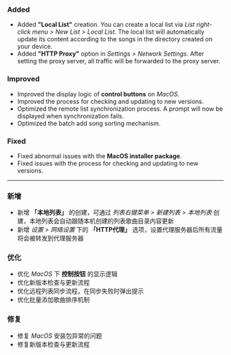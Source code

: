 ### Added

- Added **"Local List"** creation. You can create a local list via _List right-click menu > New List > Local List_. The local list will automatically update its content according to the songs in the directory created on your device.
- Added **"HTTP Proxy"** option in _Settings > Network Settings_. After setting the proxy server, all traffic will be forwarded to the proxy server.

### Improved

- Improved the display logic of **control buttons** on _MacOS_.
- Improved the process for checking and updating to new versions.
- Optimized the remote list synchronization process. A prompt will now be displayed when synchronization fails.
- Optimized the batch add song sorting mechanism.

### Fixed

- Fixed abnormal issues with the **MacOS installer package**.
- Fixed issues with the process for checking and updating to new versions.

---

### 新增

- 新增 **「本地列表」** 的创建，可通过 _列表右键菜单 > 新建列表 > 本地列表_ 创建，本地列表会自动跟随本机创建的列表歌曲目录内容更新
- 新增 _设置 > 网络设置_ 下的 **「HTTP代理」** 选项，设置代理服务器后所有流量将会被转发到代理服务器

### 优化

- 优化 _MacOS_ 下 **控制按钮** 的显示逻辑
- 优化新版本检查与更新流程
- 优化远程列表同步流程，在同步失败时弹出提示
- 优化批量添加歌曲排序机制

### 修复

- 修复 _MacOS_ 安装包异常的问题
- 修复新版本检查与更新流程
